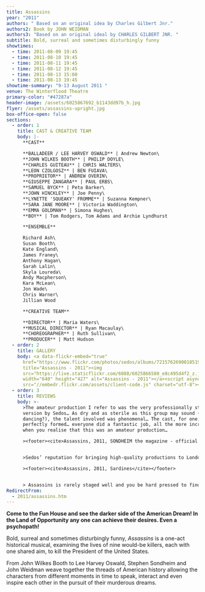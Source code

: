 ```yaml
---
title: Assassins
year: "2011"
authors: " Based on an original idea by Charles Gilbert Jnr."
authors2: Book by JOHN WEIDMAN
authors3: "Based on an original ideal by CHARLES GILBERT JNR. "
subtitle: Bold, surreal and sometimes disturbingly funny
showtimes:
  - time: 2011-08-09 19:45
  - time: 2011-08-10 19:45
  - time: 2011-08-11 19:45
  - time: 2011-08-12 19:45
  - time: 2011-08-13 15:00
  - time: 2011-08-13 19:45
showtime-summary: "9-13 August 2011 "
venue: The Winterflood Theatre
primary-color: "#47287a"
header-image: /assets/6025867692_b1143dd97b_h.jpg
flyer: /assets/assassins-upright.jpg
box-office-open: false
sections:
  - order: 1
    title: CAST & CREATIVE TEAM
    body: |-
      **CAST**

      **BALLADEER / LEE HARVEY OSWALD** | Andrew Newton\
      **JOHN WILKES BOOTH** | PHILIP DOYLE\
      **CHARLES GUITEAU** | CHRIS WALTERS\
      **LEON CZOLGOSZ** | BEN FUIAVA\
      **PROPRIETOR** | ANDREW OVERIN\
      **GIUSEPPE ZANGARA** | PAUL ERBS\
      **SAMUEL BYCK** | Peta Barker\
      **JOHN HINCKLEY** | Joe Penny\
      **LYNETTE 'SQUEAKY' FROMME** | Suzanna Kempner\
      **SARA JANE MOORE** | Victoria Waddington\
      **EMMA GOLDMAN** | Simona Hughes\
      **BOY** | Tom Rodgers, Tom Adams and Archie Lyndhurst

      **ENSEMBLE**

      Richard Ash\
      Susan Booth\
      Kate England\
      James Franey\
      Anthony Hagan\
      Sarah Lalin\
      Skyla Loureda\
      Andy Macpherson\
      Kara McLean\
      Jon Wade\
      Chris Warner\
      Jillian Wood

      **CREATIVE TEAM**

      **DIRECTOR** | Maria Waters\
      **MUSICAL DIRECTOR** | Ryan Macaulay\
      **CHOREOGRAPHER** | Ruth Sullivan\
      **PRODUCER** | Matt Hudson
  - order: 2
    title: GALLERY
    body: <a data-flickr-embed="true"
      href="https://www.flickr.com/photos/sedos/albums/72157626900185191"
      title="Assassins - 2011"><img
      src="https://live.staticflickr.com/6088/6025866580_e8c495d4f2_z.jpg"
      width="640" height="427" alt="Assassins - 2011"></a><script async
      src="//embedr.flickr.com/assets/client-code.js" charset="utf-8"></script>
  - order: 3
    title: REVIEWS
    body: >-
      >The amateur production I refer to was the very professionally staged
      version by Sedos… As dry and as sterile as this group may sound (bankers,
      dancing?), the talent involved was phenomenal… The cast, for one, was
      perfectly formed… everyone did a fantastic job, all the more incredible
      when you realise that this was an amateur production…

      ><footer><cite>Assassins, 2011, SONDHEIM the magazine - official publication of the Sondheim Society</cite></footer>


      >Sedos’ reputation for bringing high-quality productions to London’s off-West End theatres goes before them and if their production of Assassins is anything to go by, it is a reputation they truly deserve… the accents, excellent vocals and good characterisation were held throughout by each of the lead performers and the ensemble players too…

      ><footer><cite>Assassins, 2011, Sardines</cite></footer>


      > Assassins is rarely staged well and you be hard pressed to find a better amateur production. Kudos to Sedos!!
RedirectFrom:
  - 2011/assassins.htm
---
```

**Come to the Fun House and see the darker side of the American Dream! In the Land of Opportunity any one can achieve their desires. Even a psychopath!**

Bold, surreal and sometimes disturbingly funny, *Assassins* is a one-act historical musical, examining the lives of nine would-be killers, each with one shared aim, to kill the President of the United States. 

From John Wilkes Booth to Lee Harvey Oswald, Stephen Sondheim and John Weidman weave together the threads of American history allowing the characters from different moments in time to speak, interact and even inspire each other in the pursuit of their murderous dreams.